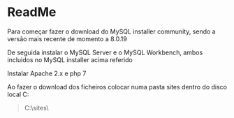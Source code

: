 # ReadMe

 Para começar fazer o download do MySQL installer community, sendo a versão mais recente de momento a 8.0.19 

 De seguida instalar o MySQL Server e o MySQL Workbench, ambos incluidos no MySQL installer acima referido
 
 Instalar Apache 2.x e php 7

 Ao fazer o download dos ficheiros colocar numa pasta sites dentro do disco local C:
 
>C:\sites\
